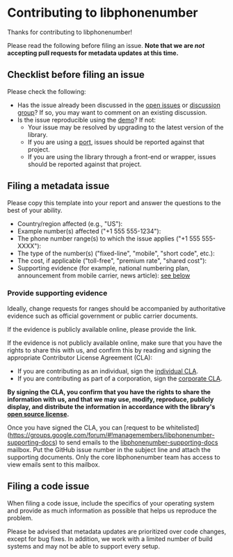# Contributing to libphonenumber

Thanks for contributing to libphonenumber!

Please read the following before filing an issue. **Note that we are _not_ accepting pull requests for metadata updates at this time.**

## Checklist before filing an issue

Please check the following:
* Has the issue already been discussed in the [open issues](https://github.com/googlei18n/libphonenumber/issues) or [discussion group](https://groups.google.com/group/libphonenumber-discuss)? If so, you may want to comment on an existing discussion.
* Is the issue reproducible using the [demo](http://libphonenumber.appspot.com/)? If not:
    + Your issue may be resolved by upgrading to the latest version of the library.
    + If you are using a [port](https://github.com/googlei18n/libphonenumber#known-ports), issues should be reported against that project.
    + If you are using the library through a front-end or wrapper, issues should be reported against that project.


## Filing a metadata issue

Please copy this template into your report and answer the questions to the best of your ability.
* Country/region affected (e.g., "US"):
* Example number(s) affected ("+1 555 555-1234"):
* The phone number range(s) to which the issue applies ("+1 555 555-XXXX"):
* The type of the number(s) ("fixed-line", "mobile", "short code", etc.):
* The cost, if applicable ("toll-free", "premium rate", "shared cost"):
* Supporting evidence (for example, national numbering plan, announcement from mobile carrier, news article): [see below](#provide-supporting-evidence)


### Provide supporting evidence

Ideally, change requests for ranges should be accompanied by authoritative evidence such as official government or public carrier documents.

If the evidence is publicly available online, please provide the link.

If the evidence is not publicly available online, make sure that you have the rights to share this with us, and confirm this by reading and signing the appropriate Contributor License Agreement (CLA):
* If you are contributing as an individual, sign the [individual CLA](https://cla.developers.google.com/about/google-individual?csw=1).
* If you are contributing as part of a corporation, sign the [corporate CLA](https://developers.google.com/open-source/cla/corporate?csw=1).

**By signing the CLA, you confirm that you have the rights to share the information with us, and that we may use, modify, reproduce, publicly display, and distribute the information in accordance with the library's [open source license](https://github.com/googlei18n/libphonenumber/blob/master/LICENSE).**

Once you have signed the CLA, you can [request to be whitelisted]
(https://groups.google.com/forum/#!managemembers/libphonenumber-supporting-docs) to send emails to the [libphonenumber-supporting-docs](mailto:libphonenumber-supporting-docs@googlegroups.com) mailbox. Put the GitHub issue number in the subject line and attach the supporting documents. Only the core libphonenumber team has access to view emails sent to this mailbox.

## Filing a code issue

When filing a code issue, include the specifics of your operating system and provide as much information as possible that helps us reproduce the problem.

Please be advised that metadata updates are prioritized over code changes, except for bug fixes. In addition, we work with a limited number of build systems and may not be able to support every setup.
